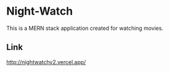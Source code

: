 # Night-Watch
This is a MERN stack application created for watching movies.
## Link 
http://nightwatchv2.vercel.app/
